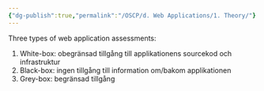 ```yaml
---
{"dg-publish":true,"permalink":"/OSCP/d. Web Applications/1. Theory/"}
---
```



Three types of web application assessments:
1. White-box: obegränsad tillgång till applikationens sourcekod och infrastruktur
2. Black-box: ingen tillgång till information om/bakom applikationen
3. Grey-box: begränsad tillgång

